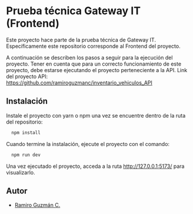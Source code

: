 # Prueba técnica Gateway IT (Frontend)

Este proyecto hace parte de la prueba técnica de Gateway IT. Específicamente este repositorio corresponde al Frontend del proyecto.

A continuación se describen los pasos a seguir para la ejecución del proyecto. Tener en cuenta que para un correcto funcionamiento de este proyecto, debe estarse ejecutando el proyecto perteneciente a la API. Link del proyecto API: https://github.com/ramiroguzmanc/inventario_vehiculos_API




## Instalación

Instale el proyecto con yarn o npm una vez se encuentre dentro de la ruta del repositorio:

```bash
  npm install
```
    
Cuando termine la instalación, ejecute el proyecto con el comando:

```bash
  npm run dev
```

Una vez ejecutado el proyecto, acceda a la ruta http://127.0.0.1:5173/ para visualizarlo.
## Autor

- [Ramiro Guzmán C.](mailto:ramiroguzmanc@gmail.com)

